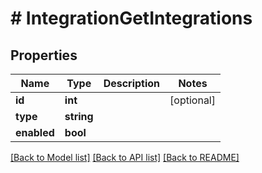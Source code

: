 # # IntegrationGetIntegrations

## Properties

Name | Type | Description | Notes
------------ | ------------- | ------------- | -------------
**id** | **int** |  | [optional] 
**type** | **string** |  | 
**enabled** | **bool** |  | 

[[Back to Model list]](../../README.md#documentation-for-models) [[Back to API list]](../../README.md#documentation-for-api-endpoints) [[Back to README]](../../README.md)


